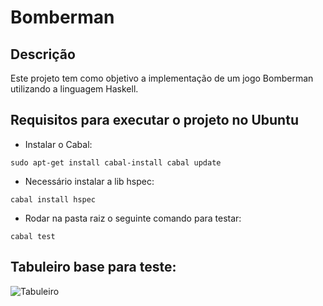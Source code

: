 # Bomberman

## Descrição

Este projeto tem como objetivo a implementação de um jogo Bomberman utilizando a linguagem Haskell.

## Requisitos para executar o projeto no Ubuntu

* Instalar o Cabal:

```sudo apt-get install cabal-install cabal update```

* Necessário instalar a lib hspec:

```cabal install hspec```

* Rodar na pasta raiz o seguinte comando para testar:

```cabal test```

## Tabuleiro base para teste:

![Tabuleiro](images/tabuleiro.png)
